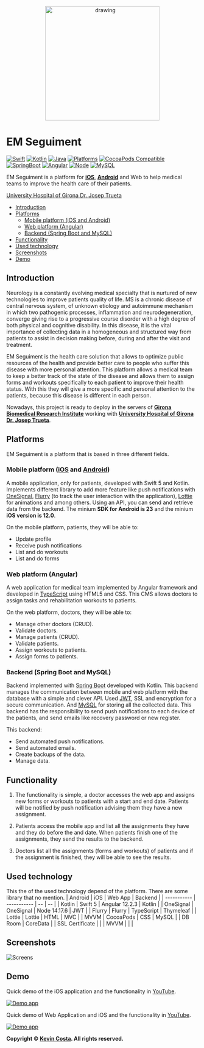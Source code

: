 
<p align="center">
<img src="readme-resources/icon.png" class="center" alt="drawing" width="300"/>
</p>

# EM Seguiment

[![Swift](https://img.shields.io/badge/Swift-5.3_5.4_5.5-orange?style=flat-square)](https://img.shields.io/badge/Swift-5.3_5.4_5.5-Orange?style=flat-square) 
[![Kotlin](https://img.shields.io/badge/Kotlin-1.5.30-blue?style=flat-square)](https://img.shields.io/badge/Kotlin-1.5.30-blue?style=flat-square)
[![Java](https://img.shields.io/badge/Java-1.8-Blue?style=flat-square)](https://img.shields.io/badge/Java-1.8-Blue?style=flat-square)
[![Platforms](https://img.shields.io/badge/Platforms-iOS_Android_Web-yellowgreen?style=flat-square)](https://img.shields.io/badge/Platforms-macOS_iOS_tvOS_watchOS_Web-Green?style=flat-square) 
[![CocoaPods Compatible](https://img.shields.io/cocoapods/v/Alamofire.svg?style=flat-square)](https://img.shields.io/cocoapods/v/Alamofire.svg)
[![SpringBoot](https://img.shields.io/badge/Spring_Boot-2.2.6.RELEASE-green?style=flat-square)](https://img.shields.io/badge/Kotlin-1.8.3-green?style=flat-square)
[![Angular](https://img.shields.io/badge/Angular_CLI-12.2.3-red?style=flat-square)](https://img.shields.io/badge/Angular_CLI-12.2.3-red?style=flat-square)
[![Node](https://img.shields.io/badge/Node-14.17.6-brown?style=flat-square)](https://img.shields.io/badge/Node-14.17.6-brown?style=flat-square)
[![MySQL](https://img.shields.io/badge/MySQL-8.0.26-yellow?style=flat-square)](https://img.shields.io/badge/MySQL-8.0.26-Blue?style=flat-square)

EM Seguiment is a platform for **[iOS](https://apps.apple.com/es/app/seguiment-medicació/1565156695)**, **[Android](https://play.google.com/store/apps/details?id=org.idibgi.emseguiment&hl=en)** and Web to help medical teams to improve the health care of their patients.

[University Hospital of Girona Dr. Josep Trueta](https://icsgirona.cat/ca/hospitaltruet)

- [Introduction](#introduction)
- [Platforms](#platforms)
    - [Mobile platform (iOS and Android)](#mobile-platform-ios-and-android)
    - [Web platform (Angular)](#web-platform-angular)
    - [Backend (Spring Boot and MySQL)](#backend-spring-boot-and-mysql)
- [Functionality](#functionality)
- [Used technology](#used-technology)
- [Screenshots](#screenshots)
- [Demo](#demo)

## Introduction

Neurology is a constantly evolving medical specialty that is nurtured of new technologies to improve patients quality of life. MS is a chronic disease of central nervous system, of unknown etiology and autoimmune mechanism in which two pathogenic processes, inflammation and neurodegeneration, converge giving rise to a progressive course disorder with a high degree of both physical and cognitive disability. In this disease, it is the vital importance of collecting data in a homogeneous and structured way from patients to assist in decision making before, during and after the visit and treatment.

EM Seguiment is the health care solution that allows to optimize public resources of the health and provide better care to people who suffer this disease with more personal attention. This platform allows a medical team to keep a better track of the state of the disease and allows them to assign forms and workouts specifically to each patient to improve their health status. With this they will give a more specific and personal attention to the patients, because this disease is different in each person.

Nowadays, this project is ready to deploy in the servers of **[Girona Biomedical Research Institute](https://idibgi.org)** working with **[University Hospital of Girona Dr. Josep Trueta](https://icsgirona.cat/ca/hospitaltruet)**.

## Platforms

EM Seguiment is a platform that is based in three different fields.

### Mobile platform ([iOS](https://apps.apple.com/es/app/seguiment-medicació/1565156695) and [Android](https://play.google.com/store/apps/details?id=org.idibgi.emseguiment&hl=en))

A mobile application, only for patients, developed with Swift 5 and Kotlin. Implements different library to add more feature like push notifications with [OneSignal](https://onesignal.com), [Flurry](https://www.flurry.com) (to track the user interaction with the application), [Lottie](https://lottiefiles.com) for animations and among others. Using an API, you can send and retrieve data from the backend. The minium **SDK for Android is 23** and the minium **iOS version is 12.0**.

On the mobile platform, patients, they will be able to:
- Update profile
- Receive push notifications
- List and do workouts
- List and do forms

### Web platform (Angular)

A web application for medical team implemented by Angular framework and developed in [TypeScript](https://www.typescriptlang.org) using HTML5 and CSS. This CMS allows doctors to assign tasks and rehabilitation workouts to patients.

On the web platform, doctors, they will be able to:
- Manage other doctors (CRUD).
- Validate doctors.
- Manage patients (CRUD).
- Validate patients.
- Assign workouts to patients.
- Assign forms to patients.

### Backend (Spring Boot and MySQL)

Backend implemented with [Spring Boot](https://spring.io) developed with Kotlin. This backend manages the communication between mobile and web platform with the database with a simple and clever API. Used [JWT](https://jwt.io), SSL and encryption for a secure communication. And [MySQL](https://www.mysql.com) for storing all the collected data. This backend has the responsibility to send push notifications to each device of the patients, and send emails like recovery password or new register.

This backend:
- Send automated push notifications.
- Send automated emails.
- Create backups of the data.
- Manage data.

## Functionality

1. The functionality is simple, a doctor accesses the web app and assigns new forms or workouts to patients with a start and end date. Patients will be notified by push notification advising them they have a new assignment.

2. Patients access the mobile app and list all the assignments they have and they do before the and date. When patients finish one of the assignments, they send the results to the backend.

3. Doctors list all the assignments (forms and workouts) of patients and if the assignment is finished, they will be able to see the results.

## Used technology
This the of the used technology depend of the platform. There are some library that no mention.
| Android | iOS | Web App | Backend |
| ----------- | ----------- | -- | -- |
| Kotlin | Swift 5 | Angular 12.2.3 | Kotlin |
| OneSignal | OneSignal | Node 14.17.6 | JWT |
| Flurry | Flurry | TypeScript | Thymeleaf |
| Lottie | Lottie | HTML | MVC |
| MVVM | CocoaPods | CSS | MySQL |
| DB Room | CoreData |  | SSL Certificate |
|  | MVVM | | |

## Screenshots

![Screens](readme-resources/screens.png)

## Demo

Quick demo of the iOS application and the functionality in [YouTube](https://bit.ly/3chY4Cn).

[![Demo app](readme-resources/cover.png)](https://bit.ly/3chY4Cn)

Quick demo of Web Application and iOS and the functionality in [YouTube](https://youtu.be/oJqA9zT5YSA).

[![Demo app](readme-resources/cover_web.png)](https://youtu.be/oJqA9zT5YSA)


**Copyright © [Kevin Costa](https://www.linkedin.com/in/kevin-costa-jara/). All rights reserved.**